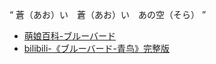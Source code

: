 “	蒼（あお）い　蒼（あお）い　あの空（そら）	”
- [萌娘百科-ブルーバード](https://zh.moegirl.org.cn/%E9%9D%92%E9%B8%9F(%E7%81%AB%E5%BD%B1%E5%BF%8D%E8%80%85))
- [bilibili-《ブルーバード-青鸟》完整版](https://www.bilibili.com/video/BV1Q5411N7cd/)
